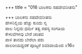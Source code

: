 +++
title = "016 ಬಾಲಕನು ಸಹದೇವನೀತನು"

+++
ಬಾಲಕನು ಸಹದೇವನೀತನು  
ಹೇಳನಿಲ್ಲಿಯ ಹೆಚ್ಚು ಕುಂದು ನೃ  
ಪಾಲ ನಿನ್ನದು ಧರ್ಮ ತತ್ವ ರಹಸ್ಯ ಸಂಗತಿಯ  
ಕೇಳುವೆಗಳವು ಬೇರೆ ಚರಿತದ  
ಪಾಳಿ ತಾನದು ಬೇರೆಲಾ ಪಶು  
ಪಾಲರೀಯಧ್ವರಕೆ ಪೂಜ್ಯರೆ ಶಿವಶಿವಾಯೆಂದ      ॥16॥